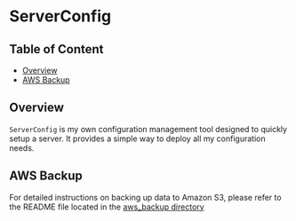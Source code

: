 # ServerConfig

## Table of Content

- [Overview](#overview)
- [AWS Backup](#aws-backup)

## Overview 
`ServerConfig` is my own configuration management tool designed to quickly setup a server. It provides a simple way to deploy all my configuration needs.

## AWS Backup
For detailed instructions on backing up data to Amazon S3, please refer to the README file located in the [aws_backup directory](aws_backup/README.md)
